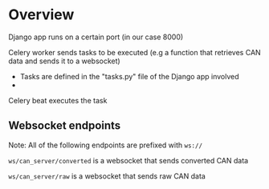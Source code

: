 # Overview
Django app runs on a certain port (in our case 8000)

Celery worker sends tasks to be executed (e.g a function that retrieves CAN data and sends it to a websocket)
- Tasks are defined in the "tasks.py" file of the Django app involved
- 

Celery beat executes the task


## Websocket endpoints

Note: All of the following endpoints are prefixed with `ws://`

`ws/can_server/converted` is a websocket that sends converted CAN data 

`ws/can_server/raw` is a websocket that sends raw CAN data 






